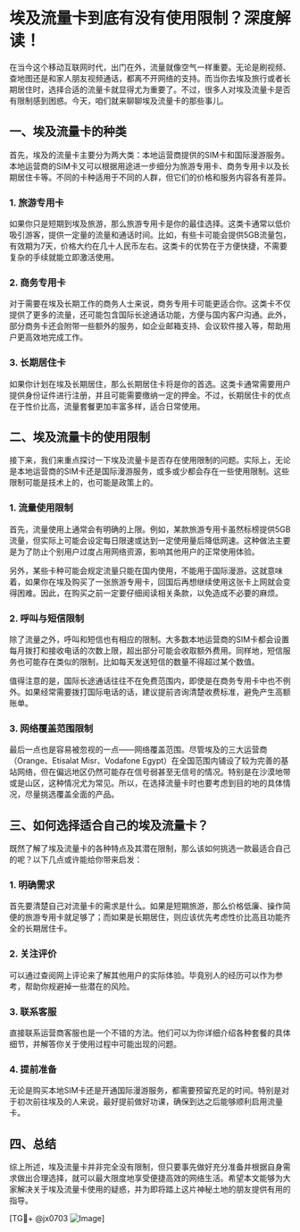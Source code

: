 # 埃及流量卡到底有没有使用限制？深度解读！

在当今这个移动互联网时代，出门在外，流量就像空气一样重要。无论是刷视频、查地图还是和家人朋友视频通话，都离不开网络的支持。而当你去埃及旅行或者长期居住时，选择合适的流量卡就显得尤为重要了。不过，很多人对埃及流量卡是否有限制感到困惑。今天，咱们就来聊聊埃及流量卡的那些事儿。

## 一、埃及流量卡的种类

首先，埃及的流量卡主要分为两大类：本地运营商提供的SIM卡和国际漫游服务。本地运营商的SIM卡又可以根据用途进一步细分为旅游专用卡、商务专用卡以及长期居住卡等。不同的卡种适用于不同的人群，但它们的价格和服务内容各有差异。

### 1. 旅游专用卡

如果你只是短期到埃及旅游，那么旅游专用卡是你的最佳选择。这类卡通常以低价吸引游客，提供一定量的流量和通话时间。比如，有些卡可能会提供5GB流量包，有效期为7天，价格大约在几十人民币左右。这类卡的优势在于方便快捷，不需要复杂的手续就能立即激活使用。

### 2. 商务专用卡

对于需要在埃及长期工作的商务人士来说，商务专用卡可能更适合你。这类卡不仅提供了更多的流量，还可能包含国际长途通话功能，方便与国内客户沟通。此外，部分商务卡还会附带一些额外的服务，如企业邮箱支持、会议软件接入等，帮助用户更高效地完成工作。

### 3. 长期居住卡

如果你计划在埃及长期居住，那么长期居住卡将是你的首选。这类卡通常需要用户提供身份证件进行注册，并且可能需要缴纳一定的押金。不过，长期居住卡的优点在于性价比高，流量套餐更加丰富多样，适合日常使用。

## 二、埃及流量卡的使用限制

接下来，我们来重点探讨一下埃及流量卡是否存在使用限制的问题。实际上，无论是本地运营商的SIM卡还是国际漫游服务，或多或少都会存在一些使用限制。这些限制可能是技术上的，也可能是政策上的。

### 1. 流量使用限制

首先，流量使用上通常会有明确的上限。例如，某款旅游专用卡虽然标榜提供5GB流量，但实际上可能会设定每日限速或达到一定使用量后降低网速。这种做法主要是为了防止个别用户过度占用网络资源，影响其他用户的正常使用体验。

另外，某些卡种可能会规定流量只能在国内使用，不能用于国际漫游。这就意味着，如果你在埃及购买了一张旅游专用卡，回国后再想继续使用这张卡上网就会变得困难。因此，在购买之前一定要仔细阅读相关条款，以免造成不必要的麻烦。

### 2. 呼叫与短信限制

除了流量之外，呼叫和短信也有相应的限制。大多数本地运营商的SIM卡都会设置每月拨打和接收电话的次数上限，超出部分可能会收取额外费用。同样地，短信服务也可能存在类似的限制，比如每天发送短信的数量不得超过某个数值。

值得注意的是，国际长途通话往往不在免费范围内，即使是在商务专用卡中也不例外。如果经常需要拨打国际电话的话，建议提前咨询清楚收费标准，避免产生高额账单。

### 3. 网络覆盖范围限制

最后一点也是容易被忽视的一点——网络覆盖范围。尽管埃及的三大运营商（Orange、Etisalat Misr、Vodafone Egypt）在全国范围内铺设了较为完善的基站网络，但在偏远地区仍然可能存在信号弱甚至无信号的情况。特别是在沙漠地带或是山区，这种情况尤为常见。所以，在选择流量卡时也要考虑到目的地的具体情况，尽量挑选覆盖全面的产品。

## 三、如何选择适合自己的埃及流量卡？

既然了解了埃及流量卡的各种特点及其潜在限制，那么该如何挑选一款最适合自己的呢？以下几点或许能给你带来启发：

### 1. 明确需求

首先要清楚自己对流量卡的需求是什么。如果是短期旅游，那么价格低廉、操作简便的旅游专用卡就足够了；而如果是长期居住，则应该优先考虑性价比高且功能齐全的长期居住卡。

### 2. 关注评价

可以通过查阅网上评论来了解其他用户的实际体验。毕竟别人的经历可以作为参考，帮助你规避掉一些潜在的风险。

### 3. 联系客服

直接联系运营商客服也是一个不错的方法。他们可以为你详细介绍各种套餐的具体细节，并解答你关于使用过程中可能出现的问题。

### 4. 提前准备

无论是购买本地SIM卡还是开通国际漫游服务，都需要预留充足的时间。特别是对于初次前往埃及的人来说，最好提前做好功课，确保到达之后能够顺利启用流量卡。

## 四、总结

综上所述，埃及流量卡并非完全没有限制，但只要事先做好充分准备并根据自身需求做出合理选择，就可以最大限度地享受便捷高效的网络生活。希望本文能够为大家解决关于埃及流量卡使用的疑惑，并为即将踏上这片神秘土地的朋友提供有用的指导。

[TG💪+ @jx0703 ![Image](https://github.com/user-attachments/assets/dbca1d08-cadb-493c-b0ec-ad6f7a83f270)]